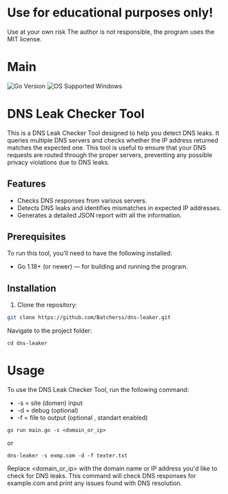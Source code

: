 # Use for educational purposes only!
Use at your own risk
The author is not responsible, the program uses the MIT license.

# Main

![Go Version](https://img.shields.io/badge/Go-%3E%3D%201.18-blue)
![OS Supported Windows](https://img.shields.io/badge/OS-Supported%20Windows-lightgray)

# DNS Leak Checker Tool

This is a DNS Leak Checker Tool designed to help you detect DNS leaks. It queries multiple DNS servers and checks whether the IP address returned matches the expected one. This tool is useful to ensure that your DNS requests are routed through the proper servers, preventing any possible privacy violations due to DNS leaks.

## Features

- Checks DNS responses from various servers.
- Detects DNS leaks and identifies mismatches in expected IP addresses.
- Generates a detailed JSON report with all the information.

## Prerequisites

To run this tool, you'll need to have the following installed:

- Go 1.18+ (or newer) — for building and running the program.

## Installation

1. Clone the repository:

```bash
git clone https://github.com/Batcherss/dns-leaker.git
```
Navigate to the project folder:
```
cd dns-leaker
```
# Usage
To use the DNS Leak Checker Tool, run the following command:
- -s = site (domen) input
- -d = debug (optional)
- -f = file to output (optional , standart enabled)
```
go run main.go -s <domain_or_ip>
```
or
```
dns-leaker -s exmp.com -d -f texter.txt
```
Replace <domain_or_ip> with the domain name or IP address you'd like to check for DNS leaks.
This command will check DNS responses for example.com and print any issues found with DNS resolution.
